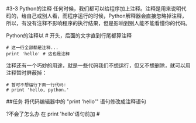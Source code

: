 #3-3 Python的注释
任何时候，我们都可以给程序加上注释。注释是用来说明代码的，给自己或别人看，而程序运行的时候，Python解释器会直接忽略掉注释，所以，有没有注释不影响程序的执行结果，但是影响到别人能不能看懂你的代码。

Python的注释以 # 开头，后面的文字直到行尾都算注释

	# 这一行全部都是注释...
	print 'hello' # 这也是注释
注释还有一个巧妙的用途，就是一些代码我们不想运行，但又不想删除，就可以用注释暂时屏蔽掉：

	# 暂时不想运行下面一行代码:
	# print 'hello, python.'
##任务
将代码编辑器中的 "print 'hello'" 语句修改成注释语句

?不会了怎么办
在 print 'hello'语句前加 #